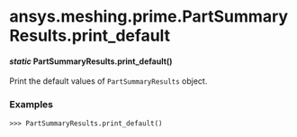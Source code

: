 # ansys.meshing.prime.PartSummaryResults.print_default

<a id="ansys.meshing.prime.PartSummaryResults.print_default"></a>

#### *static* PartSummaryResults.print_default()

Print the default values of `PartSummaryResults` object.

### Examples

```pycon
>>> PartSummaryResults.print_default()
```

<!-- !! processed by numpydoc !! -->
